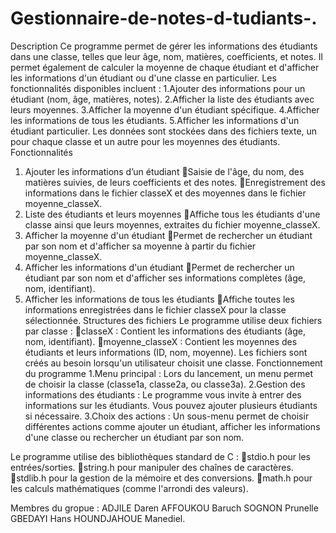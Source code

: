 # Gestionnaire-de-notes-d-tudiants-.
Description
Ce programme permet de gérer les informations des étudiants dans une classe, telles que leur âge, nom, matières, coefficients, et notes. Il permet également de calculer la moyenne de chaque étudiant et d'afficher les informations d'un étudiant ou d'une classe en particulier.
Les fonctionnalités disponibles incluent :
1.Ajouter des informations pour un étudiant (nom, âge, matières, notes).
2.Afficher la liste des étudiants avec leurs moyennes.
3.Afficher la moyenne d'un étudiant spécifique.
4.Afficher les informations de tous les étudiants.
5.Afficher les informations d'un étudiant particulier.
Les données sont stockées dans des fichiers texte, un pour chaque classe et un autre pour les moyennes des étudiants.
Fonctionnalités
1. Ajouter les informations  d’un étudiant
Saisie de l'âge, du nom, des matières suivies, de leurs coefficients et des notes.
Enregistrement des informations dans le fichier classeX et des moyennes dans le fichier moyenne_classeX.
2. Liste des étudiants et leurs moyennes
Affiche tous les étudiants d'une classe ainsi que leurs moyennes, extraites du fichier moyenne_classeX.
3. Afficher la moyenne d'un étudiant
Permet de rechercher un étudiant par son nom et d'afficher sa moyenne à partir du fichier moyenne_classeX.
4. Afficher les informations d'un étudiant
Permet de rechercher un étudiant par son nom et d'afficher ses informations complètes (âge, nom, identifiant).
5. Afficher les informations de tous les étudiants
Affiche toutes les informations enregistrées dans le fichier classeX pour la classe sélectionnée.
Structures des fichiers
Le programme utilise deux fichiers par classe :
classeX : Contient les informations des étudiants (âge, nom, identifiant).
moyenne_classeX : Contient les moyennes des étudiants et leurs informations (ID, nom, moyenne).
Les fichiers sont créés au besoin lorsqu'un utilisateur choisit une classe.
Fonctionnement du programme
1.Menu principal : Lors du lancement, un menu permet de choisir la classe (classe1a, classe2a, ou classe3a).
2.Gestion des informations des étudiants : Le programme vous invite à entrer des informations sur les étudiants. Vous pouvez ajouter plusieurs étudiants si nécessaire.
3.Choix des actions : Un sous-menu permet de choisir différentes actions comme ajouter un étudiant, afficher les informations d'une classe ou rechercher un étudiant par son nom.

Le programme utilise des bibliothèques standard de C :
stdio.h pour les entrées/sorties.
string.h pour manipuler des chaînes de caractères.
stdlib.h pour la gestion de la mémoire et des conversions.
math.h pour les calculs mathématiques (comme l'arrondi des valeurs).


Membres du gropue :
ADJILE Daren
AFFOUKOU Baruch
SOGNON Prunelle
GBEDAYI Hans
HOUNDJAHOUE Manediel.
